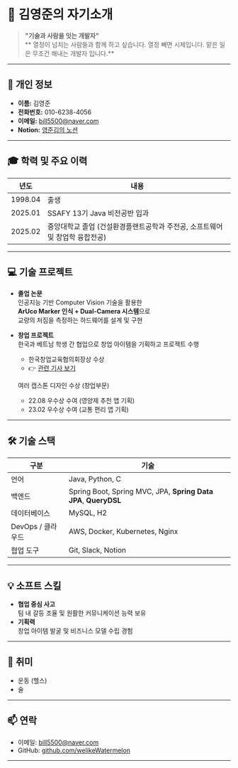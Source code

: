 # 👋 김영준의 자기소개

> **"기술과 사람을 잇는 개발자"**  
> ** 열정이 넘치는 사람들과 함께 하고 싶습니다. 열정 빼면 시체입니다. 맡은 일은 무조건 해내는 개발자 입니다.**

---

## 📌 개인 정보

- **이름:** 김영준  
- **전화번호:** 010-6238-4056  
- **이메일:** [bill5500@naver.com](bill5500@naver.com)
- **Notion:** [영준김의 노션](https://www.notion.so/2202eed3382780a7864fe39159b88c17?source=copy_link)

---

## 🎓 학력 및 주요 이력

| 년도 | 내용 |
|------|------|
| 1998.04 | 출생 |
| 2025.01 | SSAFY 13기 Java 비전공반 입과 |
| 2025.02 | 중앙대학교 졸업 (건설환경플랜트공학과 주전공, 소프트웨어 및 창업학 융합전공) |

---

## 💻 기술 프로젝트

- **졸업 논문**  
  인공지능 기반 Computer Vision 기술을 활용한  
  **ArUco Marker 인식 + Dual-Camera 시스템**으로  
  교량의 처짐을 측정하는 하드웨어를 설계 및 구현

- **창업 프로젝트**  
  한국과 베트남 학생 간 협업으로 창업 아이템을 기획하고 프로젝트 수행  
  - 한국창업교육협의회장상 수상  
  - 👉 [관련 기사 보기](https://www.hani.co.kr/arti/economy/biznews/1118575.html)
  
  여러 캡스톤 디자인 수상 (창업부문)
  - 22.08 우수상 수여 (영양제 추천 앱 기획)
  - 23.02 우수상 수여 (교통 편리 앱 기획)

---

## 🛠 기술 스택

| 구분 | 기술 |
|------|------|
| 언어 | Java, Python, C |
| 백엔드 | Spring Boot, Spring MVC, JPA, **Spring Data JPA**, **QueryDSL** |
| 데이터베이스 | MySQL, H2 |
| DevOps / 클라우드 | AWS, Docker, Kubernetes, Nginx |
| 협업 도구 | Git, Slack, Notion |

---

## 💡 소프트 스킬

- **협업 중심 사고**  
  팀 내 갈등 조율 및 원활한 커뮤니케이션 능력 보유  
- **기획력**  
  창업 아이템 발굴 및 비즈니스 모델 수립 경험

---

## 🎯 취미

- 운동 (헬스)  
- 술

---

## 📫 연락

- 이메일: [bill5500@naver.com](mailto:bill5500@naver.com)
- GitHub: [github.com/welikeWatermelon](https://github.com/welikeWatermelon) 
---
